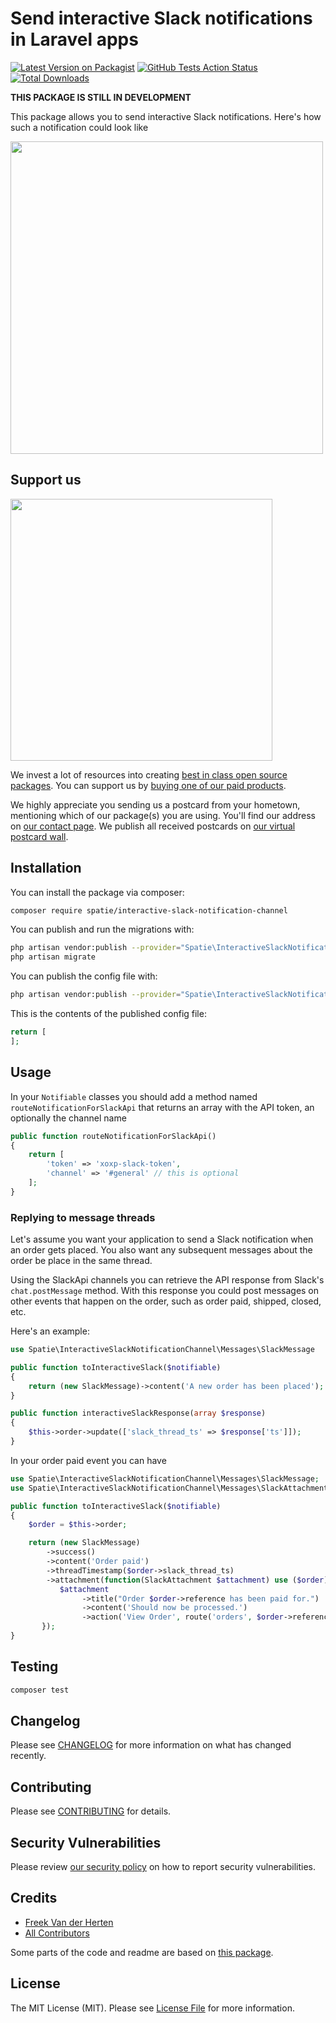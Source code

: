 # Send interactive Slack notifications in Laravel apps

[![Latest Version on Packagist](https://img.shields.io/packagist/v/spatie/interactive-slack-notification-channel.svg?style=flat-square)](https://packagist.org/packages/spatie/interactive-slack-notification-channel)
[![GitHub Tests Action Status](https://img.shields.io/github/workflow/status/spatie/interactive-slack-notification-channel/run-tests?label=tests)](https://github.com/spatie/interactive-slack-notification-channel/actions?query=workflow%3ATests+branch%3Amaster)
[![Total Downloads](https://img.shields.io/packagist/dt/spatie/interactive-slack-notification-channel.svg?style=flat-square)](https://packagist.org/packages/spatie/interactive-slack-notification-channel)

**THIS PACKAGE IS STILL IN DEVELOPMENT**

This package allows you to send interactive Slack notifications. Here's how such a notification could look like

<img src="https://github.com/spatie/interactive-slack-notification-channel/blob/master/docs/images/notification.png" width="500px" />

## Support us

[<img src="https://github-ads.s3.eu-central-1.amazonaws.com/interactive-slack-notification-channel.jpg?t=1" width="419px" />](https://spatie.be/github-ad-click/interactive-slack-notification-channel)

We invest a lot of resources into creating [best in class open source packages](https://spatie.be/open-source). You can
support us by [buying one of our paid products](https://spatie.be/open-source/support-us).

We highly appreciate you sending us a postcard from your hometown, mentioning which of our package(s) you are using.
You'll find our address on [our contact page](https://spatie.be/about-us). We publish all received postcards
on [our virtual postcard wall](https://spatie.be/open-source/postcards).

## Installation

You can install the package via composer:

```bash
composer require spatie/interactive-slack-notification-channel
```

You can publish and run the migrations with:

```bash
php artisan vendor:publish --provider="Spatie\InteractiveSlackNotificationChannel\SlackApiNotificationChannelServiceProvider" --tag="migrations"
php artisan migrate
```

You can publish the config file with:

```bash
php artisan vendor:publish --provider="Spatie\InteractiveSlackNotificationChannel\SlackApiNotificationChannelServiceProvider" --tag="config"
```

This is the contents of the published config file:

```php
return [
];
```

## Usage

In your `Notifiable` classes you should add a method named `routeNotificationForSlackApi` that returns an array with the
API token, an optionally the channel name

```php
public function routeNotificationForSlackApi()
{
    return [
        'token' => 'xoxp-slack-token',
        'channel' => '#general' // this is optional
    ];
}
```

### Replying to message threads

Let's assume you want your application to send a Slack notification when an order gets placed. You also want any
subsequent messages about the order be place in the same thread.

Using the SlackApi channels you can retrieve the API response from Slack's `chat.postMessage` method. With this response
you could post messages on other events that happen on the order, such as order paid, shipped, closed, etc.

Here's an example:

```php
use Spatie\InteractiveSlackNotificationChannel\Messages\SlackMessage

public function toInteractiveSlack($notifiable)
{
    return (new SlackMessage)->content('A new order has been placed');
}

public function interactiveSlackResponse(array $response)
{    
    $this->order->update(['slack_thread_ts' => $response['ts']]);
}
```

In your order paid event you can have

```php
use Spatie\InteractiveSlackNotificationChannel\Messages\SlackMessage;
use Spatie\InteractiveSlackNotificationChannel\Messages\SlackAttachment;

public function toInteractiveSlack($notifiable)
{
    $order = $this->order;

    return (new SlackMessage)
        ->success()
        ->content('Order paid')
        ->threadTimestamp($order->slack_thread_ts)
        ->attachment(function(SlackAttachment $attachment) use ($order) {
           $attachment
                ->title("Order $order->reference has been paid for.")
                ->content('Should now be processed.')
                ->action('View Order', route('orders', $order->reference));
       });
}
```

## Testing

```bash
composer test
```

## Changelog

Please see [CHANGELOG](CHANGELOG.md) for more information on what has changed recently.

## Contributing

Please see [CONTRIBUTING](.github/CONTRIBUTING.md) for details.

## Security Vulnerabilities

Please review [our security policy](../../security/policy) on how to report security vulnerabilities.

## Credits

- [Freek Van der Herten](https://github.com/freekmurze)
- [All Contributors](../../contributors)

Some parts of the code and readme are based on [this package](https://github.com/beyondcode/slack-notification-channel).

## License

The MIT License (MIT). Please see [License File](LICENSE.md) for more information.
